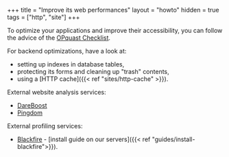 +++
title = "Improve its web performances"
layout = "howto"
hidden = true
tags = ["http", "site"]
+++

To optimize your applications and improve their accessibility, you can follow the advice of the [OPquast Checklist](https://checklists.opquast.com/en/qualiteweb/).

For backend optimizations, have a look at:

- setting up indexes in database tables,
- protecting its forms and cleaning up "trash" contents,
- using a [HTTP cache]({{< ref "sites/http-cache" >}}).

External website analysis services:

- [DareBoost](https://www.dareboost.com/)
- [Pingdom](https://tools.pingdom.com/)

External profiling services:

- [Blackfire](https://blackfire.io/) - [install guide on our servers]({{< ref "guides/install-blackfire">}}).
